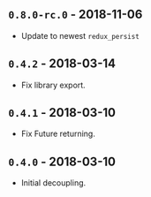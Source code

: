 ## `0.8.0-rc.0` - 2018-11-06

* Update to newest `redux_persist`

## `0.4.2` - 2018-03-14

* Fix library export.

## `0.4.1` - 2018-03-10

* Fix Future returning.

## `0.4.0` - 2018-03-10

* Initial decoupling.

